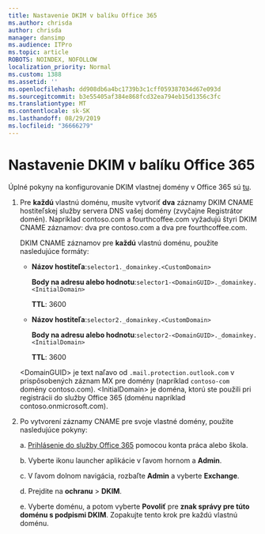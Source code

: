 ```yaml
---
title: Nastavenie DKIM v balíku Office 365
ms.author: chrisda
author: chrisda
manager: dansimp
ms.audience: ITPro
ms.topic: article
ROBOTS: NOINDEX, NOFOLLOW
localization_priority: Normal
ms.custom: 1388
ms.assetid: ''
ms.openlocfilehash: dd908db6a4bc1739b3c1cff059387034d67e093d
ms.sourcegitcommit: b3e55405af384e868fcd32ea794eb15d1356c3fc
ms.translationtype: MT
ms.contentlocale: sk-SK
ms.lasthandoff: 08/29/2019
ms.locfileid: "36666279"
---
```

# <a name="setup-dkim-in-office-365"></a>Nastavenie DKIM v balíku Office 365

Úplné pokyny na konfigurovanie DKIM vlastnej domény v Office 365 sú [tu](https://docs.microsoft.com/office365/SecurityCompliance/use-dkim-to-validate-outbound-email#what-you-need-to-do-to-manually-set-up-dkim-in-office-365).

1. Pre **každú** vlastnú doménu, musíte vytvoriť **dva** záznamy DKIM CNAME hostiteľskej služby servera DNS vašej domény (zvyčajne Registrátor domén). Napríklad contoso.com a fourthcoffee.com vyžadujú štyri DKIM CNAME záznamov: dva pre contoso.com a dva pre fourthcoffee.com.

   DKIM CNAME záznamov pre **každú** vlastnú doménu, použite nasledujúce formáty:

   - **Názov hostiteľa**:`selector1._domainkey.<CustomDomain>`

     **Body na adresu alebo hodnotu**:`selector1-<DomainGUID>._domainkey.<InitialDomain>`

     **TTL**: 3600

   - **Názov hostiteľa**:`selector2._domainkey.<CustomDomain>`

     **Body na adresu alebo hodnotu**:`selector2-<DomainGUID>._domainkey.<InitialDomain>`

     **TTL**: 3600

   \<DomainGUID\> je text naľavo od `.mail.protection.outlook.com` v prispôsobených záznam MX pre domény (napríklad `contoso-com` domény contoso.com). \<InitialDomain\> je doména, ktorú ste použili pri registrácii do služby Office 365 (doménu napríklad contoso.onmicrosoft.com).

2. Po vytvorení záznamy CNAME pre svoje vlastné domény, použite nasledujúce pokyny:

   a. [Prihlásenie do služby Office 365](https://support.office.microsoft.com/article/e9eb7d51-5430-4929-91ab-6157c5a050b4) pomocou konta práca alebo škola.

   b. Vyberte ikonu launcher aplikácie v ľavom hornom a **Admin**.

   c. V ľavom dolnom navigácia, rozbaľte **Admin** a vyberte **Exchange**.

   d. Prejdite na **ochranu** > **DKIM**.

   e. Vyberte doménu, a potom vyberte **Povoliť** pre **znak správy pre túto doménu s podpismi DKIM**. Zopakujte tento krok pre každú vlastnú doménu.
